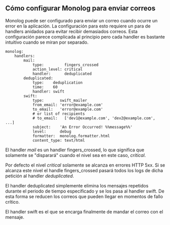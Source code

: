 Cómo configurar Monolog para enviar correos
-------------------------------------------

Monolog puede ser configurado para enviar un correo cuando ocurre un error en la aplicación. La configuración para esto requiere un para de handlers anidados para evitar recibir demasiados correos. Esta configuración parece complicada al principio pero cada handler es bastante intuitivo cuando se miran por separado.

```
monolog:
    handlers:
        mail:
            type:         fingers_crossed
            action_level: critical
            handler:      deduplicated
        deduplicated:
            type:    deduplication
            time:    60
            handler: swift
        swift:
            type:       swift_mailer
            from_email: 'error@example.com'
            to_email:   'error@example.com'
            # or list of recipients
            # to_email:   ['dev1@example.com', 'dev2@example.com', ...]
            subject:    'An Error Occurred! %%message%%'
            level:      debug
            formatter:  monolog.formatter.html
            content_type: text/html
```

El handler *mail* es un handler fingers_crossed, lo que significa que solamente se "disparará" cuando el nivel sea en este caso, *critical*.

Por defecto el nivel *critical* solamente se alcanza en errores HTTP 5xx. Si se alcanza este nivel el handle fingers_crossed pasará todos los logs de dicha petición al handler *deduplicated*.

El handler deduplicated simplemente elimina los mensajes repetidos durante el periodo de tiempo especificado y se los pasa al handler swift. De esta forma se reducen los correos que pueden llegar en momentos de fallo crítico.

El handler swift es el que se encarga finalmente de mandar el correo con el mensaje.

